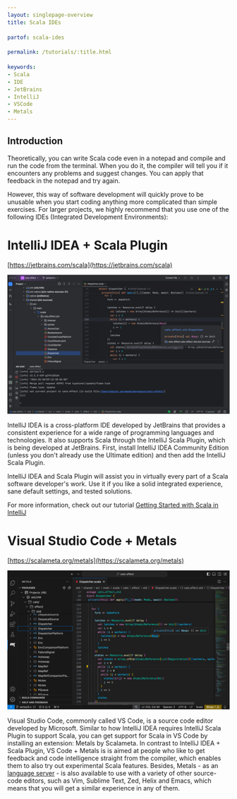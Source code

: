 ```yaml
---
layout: singlepage-overview
title: Scala IDEs

partof: scala-ides

permalink: /tutorials/:title.html

keywords:
- Scala
- IDE
- JetBrains
- IntelliJ
- VSCode
- Metals
---
```


## Introduction

Theoretically, you can write Scala code even in a notepad and compile and run the code from the terminal. When you do it, the compiler will tell you if it encounters any problems and suggest changes. You can apply that feedback in the notepad and try again.

However, this way of software development will quickly prove to be unusable when you start coding anything more complicated than simple exercises. For larger projects, we highly recommend that you use one of the following IDEs (Integrated Development Environments):

# IntelliJ IDEA + Scala Plugin

[https://jetbrains.com/scala](https://jetbrains.com/scala)

![](../../resources/images/getting-started/IntelliJScala.png)

IntelliJ IDEA is a cross-platform IDE developed by JetBrains that provides a consistent experience for a wide range of programming languages and technologies. It also supports Scala through the IntelliJ Scala Plugin, which is being developed at JetBrains. First, install IntelliJ IDEA Community Edition (unless you don't already use the Ultimate edition) and then add the IntelliJ Scala Plugin.

IntelliJ IDEA and Scala Plugin will assist you in virtually every part of a Scala software developer's work. Use it if you like a solid integrated experience, sane default settings, and tested solutions.

For more information, check out our tutorial [Getting Started with Scala in IntelliJ](/getting-started/intellij-track/building-a-scala-project-with-intellij-and-sbt.html)

# Visual Studio Code + Metals

[https://scalameta.org/metals](https://scalameta.org/metals)

![](../../resources/images/getting-started/VSCodeMetals.png)

Visual Studio Code, commonly called VS Code, is a source code editor developed by Microsoft. Similar to how IntelliJ IDEA requires IntelliJ Scala Plugin to support Scala, you can get support for Scala in VS Code by installing an extension: Metals by Scalameta. In contrast to IntelliJ IDEA + Scala Plugin, VS Code + Metals is is aimed at people who like to get feedback and code intelligence straight from the compiler, which enables them to also try out experimental Scala features. Besides, Metals - as an [language server](https://microsoft.github.io/language-server-protocol/) - is also available to use with a variety of other source-code editors, such as Vim, Sublime Text, Zed, Helix and Emacs, which means that you will get a similar experience in any of them.

